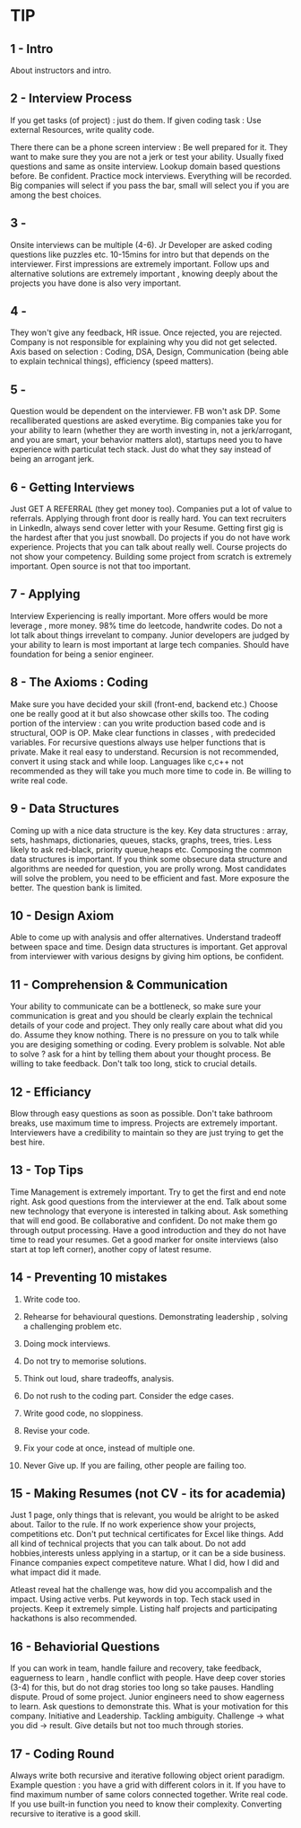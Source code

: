 # TIP

## 1 - Intro

About instructors and intro.

## 2 - Interview Process

If you get tasks (of project) : just do them.
If given coding task : Use external Resources, write quality code.

There there can be a phone screen interview : Be well prepared for it. They want to make sure they you are not a jerk or test your ability. Usually fixed questions and same as onsite interview. Lookup domain based questions before. Be confident. Practice mock interviews. Everything will be recorded. Big companies will select if you pass the bar, small will select you if you are among the best choices.

## 3 -

Onsite interviews can be multiple (4-6). Jr Developer are asked coding questions like puzzles etc. 10-15mins for intro but that depends on the interviewer. First impressions are extremely important. Follow ups and alternative solutions are extremely important , knowing deeply about the projects you have done is also very important.

## 4 -

They won't give any feedback, HR issue. Once rejected, you are rejected. Company is not responsible for explaining why you did not get selected. Axis based on selection : Coding, DSA, Design, Communication (being able to explain technical things), efficiency (speed matters).

## 5 -

Question would be dependent on the interviewer. FB won't ask DP. Some recalliberated questions are asked everytime. Big companies take you for your ability to learn (whether they are worth investing in, not a jerk/arrogant, and you are smart, your behavior matters alot), startups need you to have experience with particulat tech stack. Just do what they say instead of being an arrogant jerk.

## 6 - Getting Interviews

Just GET A REFERRAL (they get money too). Companies put a lot of value to referrals. Applying through front door is really hard. You can text recruiters in LinkedIn, always send cover letter with your Resume. Getting first gig is the hardest after that you just snowball. Do projects if you do not have work experience. Projects that you can talk about really well. Course projects do not show your competency. Building some project from scratch is extremely important. Open source is not that too important.

## 7 - Applying

Interview Experiencing is really important. More offers would be more leverage , more money. 98% time do leetcode, handwrite codes. Do not a lot talk about things irrevelant to company. Junior developers are judged by your ability to learn is most important at large tech companies. Should have foundation for being a senior engineer.

## 8 - The Axioms : Coding

Make sure you have decided your skill (front-end, backend etc.) Choose one be really good at it but also showcase other skills too. The coding portion of the interview : can you write production based code and is structural, OOP is OP. Make clear functions in classes , with predecided variables. For recursive questions always use helper functions that is private. Make it real easy to understand. Recursion is not recommended, convert it using stack and while loop. Languages like c,c++ not recommended as they will take you much more time to code in. Be willing to write real code.

## 9 - Data Structures

Coming up with a nice data structure is the key. Key data structures : array, sets, hashmaps, dictionaries, queues, stacks, graphs, trees, tries. Less likely to ask red-black, priority queue,heaps etc. Composing the common data structures is important. If you think some obsecure data structure and algorithms are needed for question, you are prolly wrong. Most candidates will solve the problem, you need to be efficient and fast. More exposure the better. The question bank is limited.

## 10 - Design Axiom

Able to come up with analysis and offer alternatives. Understand tradeoff between space and time. Design data structures is important. Get approval from interviewer with various designs by giving him options, be confident.

## 11 - Comprehension & Communication

Your ability to communicate can be a bottleneck, so make sure your communication is great and you should be clearly explain the technical details of your code and project. They only really care about what did you do. Assume they know nothing. There is no pressure on you to talk while you are desiging something or coding. Every problem is solvable. Not able to solve ? ask for a hint by telling them about your thought process. Be willing to take feedback. Don't talk too long, stick to crucial details.

## 12 - Efficiancy

Blow through easy questions as soon as possible. Don't take bathroom breaks, use maximum time to impress. Projects are extremely important. Interviewers have a credibility to maintain so they are just trying to get the best hire.

## 13 - Top Tips

Time Management is extremely important. Try to get the first and end note right. Ask good questions from the interviewer at the end. Talk about some new technology that everyone is interested in talking about. Ask something that will end good. Be collaborative and confident. Do not make them go through output processing. Have a good introduction and they do not have time to read your resumes. Get a good marker for onsite interviews (also start at top left corner), another copy of latest resume.

## 14 - Preventing 10 mistakes

1. Write code too.

2. Rehearse for behavioural questions. Demonstrating leadership , solving a challenging problem etc.

3. Doing mock interviews.

4. Do not try to memorise solutions.

5. Think out loud, share tradeoffs, analysis.

6. Do not rush to the coding part. Consider the edge cases.

7. Write good code, no sloppiness.

8. Revise your code.

9. Fix your code at once, instead of multiple one.

10. Never Give up. If you are failing, other people are failing too.

## 15 - Making Resumes (not CV - its for academia)

Just 1 page, only things that is relevant, you would be alright to be asked about. Tailor to the rule. If no work experience show your projects, competitions etc. Don't put technical certificates for Excel like things. Add all kind of technical projects that you can talk about. Do not add hobbies,interests unless applying in a startup, or it can be a side business. Finance companies expect competiteve nature. What I did, how I did and what impact did it made.

Atleast reveal hat the challenge was, how did you accompalish and the impact. Using active verbs. Put keywords in top. Tech stack used in projects. Keep it extremely simple. Listing half projects and participating hackathons is also recommended.

## 16 - Behaviorial Questions

If you can work in team, handle failure and recovery, take feedback, eaguerness to learn , handle conflict with people. Have deep cover stories (3-4) for this, but do not drag stories too long so take pauses. Handling dispute. Proud of some project. Junior engineers need to show eagerness to learn. Ask questions to demonstrate this. What is your motivation for this company. Initiative and Leadership. Tackling ambiguity. Challenge -> what you did -> result. Give details but not too much through stories.

## 17 - Coding Round

Always write both recursive and iterative following object orient paradigm. Example question : you have a grid with different colors in it. If you have to find maximum number of same colors connected together. Write real code. If you use built-in function you need to know their complexity. Converting recursive to iterative is a good skill.
